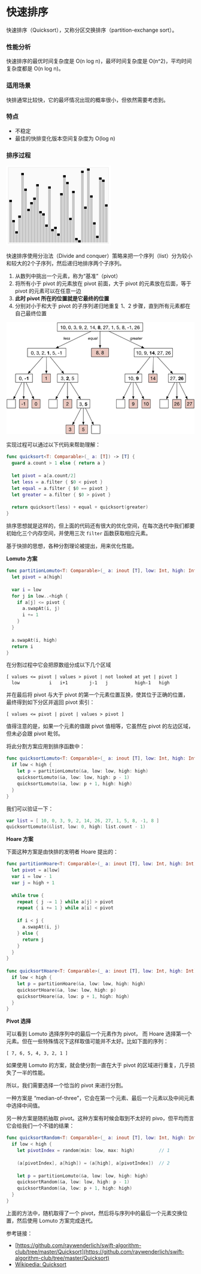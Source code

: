 # 快速排序

快速排序（Quicksort），又称分区交换排序（partition-exchange sort）。

### 性能分析

快速排序的最优时间复杂度是 O(n log n)，最坏时间复杂度是 O(n^2)，平均时间复杂度都是 O(n log n)。

### 适用场景

快排通常比较快，它的最坏情况出现的概率很小，但依然需要考虑到。

### 特点

- 不稳定
- 最佳的快排变化版本空间复杂度为 O(log n)

### 排序过程

![QuickSort_01](QuickSort_01.gif)

快速排序使用分治法（Divide and conquer）策略来把一个序列（list）分为较小和较大的2个子序列，然后递归地排序两个子序列。

1. 从数列中挑出一个元素，称为“基准”（pivot）
2. 将所有小于 pivot 的元素放在 pivot 前面，大于 pivot 的元素放在后面，等于 pivot 的元素可以在任意一边
3. **此时 pivot 所在的位置就是它最终的位置**
4. 分别对小于和大于 pivot 的子序列递归地重复 1、2 步骤，直到所有元素都在自己最终位置

![QuickSort](QuickSort_02.png)

实现过程可以通过以下代码来帮助理解：

```swift
func quicksort<T: Comparable>(_ a: [T]) -> [T] {
  guard a.count > 1 else { return a }

  let pivot = a[a.count/2]
  let less = a.filter { $0 < pivot }
  let equal = a.filter { $0 == pivot }
  let greater = a.filter { $0 > pivot }

  return quicksort(less) + equal + quicksort(greater)
}
```

排序思想就是这样的，但上面的代码还有很大的优化空间，在每次迭代中我们都要初始化三个内存空间，并使用三次 `filter` 函数获取相应元素。

基于快排的思想，各种分割理论被提出，用来优化性能。

**Lomuto 方案**

```swift
func partitionLomuto<T: Comparable>(_ a: inout [T], low: Int, high: Int) -> Int {
  let pivot = a[high]

  var i = low
  for j in low..<high {
    if a[j] <= pivot {
	  a.swapAt(i, j)
      i += 1
    }
  }

  a.swapAt(i, high)
  return i
}
```

在分割过程中它会把原数组分成以下几个区域

```
[ values <= pivot | values > pivot | not looked at yet | pivot ]
  low           i   i+1        j-1   j          high-1   high
```

并在最后将 pivot 与大于 pivot 的第一个元素位置互换，使其位于正确的位置， 最终得到如下分区并返回 pivot 索引：

```
[ values <= pivot | pivot | values > pivot ]
```

值得注意的是，如果一个元素的值跟 pivot 值相等，它虽然在 pivot 的左边区域，但未必会跟 pivot 毗邻。

将此分割方案应用到排序函数中：

```swift
func quicksortLomuto<T: Comparable>(_ a: inout [T], low: Int, high: Int) {
  if low < high {
    let p = partitionLomuto(&a, low: low, high: high)
    quicksortLomuto(&a, low: low, high: p - 1)
    quicksortLomuto(&a, low: p + 1, high: high)
  }
}
```

我们可以验证一下：

```swift
var list = [ 10, 0, 3, 9, 2, 14, 26, 27, 1, 5, 8, -1, 8 ]
quicksortLomuto(&list, low: 0, high: list.count - 1)
```

**Hoare 方案**

下面这种方案是由快排的发明者 Hoare 提出的：

```swift
func partitionHoare<T: Comparable>(_ a: inout [T], low: Int, high: Int) -> Int {
  let pivot = a[low]
  var i = low - 1
  var j = high + 1

  while true {
    repeat { j -= 1 } while a[j] > pivot
    repeat { i += 1 } while a[i] < pivot

    if i < j {
      a.swapAt(i, j)
    } else {
      return j
    }
  }
}

func quicksortHoare<T: Comparable>(_ a: inout [T], low: Int, high: Int) {
  if low < high {
    let p = partitionHoare(&a, low: low, high: high)
    quicksortHoare(&a, low: low, high: p)
    quicksortHoare(&a, low: p + 1, high: high)
  }
}
```


**Pivot 选择**

可以看到 Lomuto 选择序列中的最后一个元素作为 pivot， 而 Hoare 选择第一个元素。但在一些特殊情况下这样取值可能并不太好。比如下面的序列：

```
[ 7, 6, 5, 4, 3, 2, 1 ]
```

如果使用 Lomuto 的方案，就会使分割一直在大于 pivot 的区域进行重复，几乎损失了一半的性能。

所以，我们需要选择一个恰当的 pivot 来进行分割。

一种方案是 “median-of-three”，它会在第一个元素、最后一个元素以及中间元素中选择中间值。

另一种方案是随机抽取 pivot。这种方案有时候会取到不太好的 pivo，但平均而言它会给我们一个不错的结果：

```swift
func quicksortRandom<T: Comparable>(_ a: inout [T], low: Int, high: Int) {
  if low < high {
    let pivotIndex = random(min: low, max: high)         // 1

    (a[pivotIndex], a[high]) = (a[high], a[pivotIndex])  // 2

    let p = partitionLomuto(&a, low: low, high: high)
    quicksortRandom(&a, low: low, high: p - 1)
    quicksortRandom(&a, low: p + 1, high: high)
  }
}
```

上面的方法中，随机取得了一个 pivot，然后将与序列中的最后一个元素交换位置，然后使用 Lomuto 方案完成迭代。



参考链接：

- [https://github.com/raywenderlich/swift-algorithm-club/tree/master/Quicksort](https://github.com/raywenderlich/swift-algorithm-club/tree/master/Quicksort)
- [Wikipedia: Quicksort](https://en.wikipedia.org/wiki/Quicksort#Lomuto_partition_scheme)
